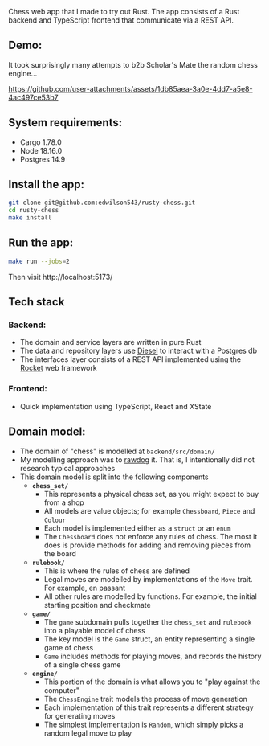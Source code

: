 Chess web app that I made to try out Rust.
The app consists of a Rust backend and TypeScript frontend that communicate via a REST API.

## Demo:
It took surprisingly many attempts to b2b Scholar's Mate the random chess engine...

https://github.com/user-attachments/assets/1db85aea-3a0e-4dd7-a5e8-4ac497ce53b7


## System requirements:
- Cargo 1.78.0
- Node 18.16.0
- Postgres 14.9

## Install the app:
```bash
git clone git@github.com:edwilson543/rusty-chess.git
cd rusty-chess
make install
```


## Run the app:
```bash
make run --jobs=2
```
Then visit http://localhost:5173/


## Tech stack
### Backend:
- The domain and service layers are written in pure Rust
- The data and repository layers use [Diesel][diesel] to interact with a Postgres db
- The interfaces layer consists of a REST API implemented using the [Rocket][rocket] web framework

### Frontend:
- Quick implementation using TypeScript, React and XState


## Domain model:
- The domain of "chess" is modelled at `backend/src/domain/`
- My modelling approach was to [rawdog][rawdog] it. That is, I intentionally did not research typical approaches
- This domain model is split into the following components
  - **`chess_set/`**
    - This represents a physical chess set, as you might expect to buy from a shop
    - All models are value objects; for example `Chessboard`, `Piece` and `Colour`
    - Each model is implemented either as a `struct` or an `enum`
    - The `Chessboard` does not enforce any rules of chess. The most it does is provide methods for adding and removing
    pieces from the board
  - **`rulebook/`**
    - This is where the rules of chess are defined
    - Legal moves are modelled by implementations of the `Move` trait. For example, en passant
    - All other rules are modelled by functions. For example, the initial starting position and checkmate
  - **`game/`**
    - The `game` subdomain pulls together the `chess_set` and `rulebook` into a playable model of chess
    - The key model is the `Game` struct, an entity representing a single game of chess
    - `Game` includes methods for playing moves, and records the history of a single chess game
  - **`engine/`**
    - This portion of the domain is what allows you to "play against the computer"
    - The `ChessEngine` trait models the process of move generation
    - Each implementation of this trait represents a different strategy for generating moves
    - The simplest implementation is `Random`, which simply picks a random legal move to play



[diesel]: https://diesel.rs/
[rawdog]: https://www.nytimes.com/2024/07/17/style/rawdog-flights-term.html
[rocket]: https://rocket.rs/guide/v0.5/
[domain-model]: https://github.com/edwilson543/rusty-chess/tree/main/backend/src/domain